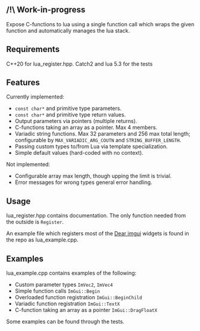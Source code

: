 ## /!\ Work-in-progress

Expose C-functions to lua using a single function call which wraps the given
function and automatically manages the lua stack.

## Requirements
C++20 for lua_register.hpp. Catch2 and lua 5.3 for the tests

## Features
Currently implemented:
- `const char*` and primitive type parameters.
- `const char*` and primitive type return values.
- Output parameters via pointers (multiple returns).
- C-functions taking an array as a pointer. Max 4 members.
- Variadic string functions. Max 32 parameters and 256 max total length;
  configurable by `MAX_VARIADIC_ARG_COUTN` and `STRING_BUFFER_LENGTH`.
- Passing custom types to/from Lua via template specialization.
- Simple default values (hard-coded with no context).

Not implemented:
- Configurable array max length, though upping the limit is trivial.
- Error messages for wrong types general error handling.

## Usage
lua_register.hpp contains documentation. The only function needed from the
outside is `Register`.

An example file which registers most of the
[Dear imgui](https://github.com/ocornut/imgui) widgets is found in the repo as
lua_example.cpp.

## Examples

lua_example.cpp contains examples of the following:
- Custom parameter types `ImVec2`, `ImVec4`
- Simple function calls `ImGui::Begin`
- Overloaded function registration `ImGui::BeginChild`
- Variadic function registration `ImGui::TextX`
- C-function taking an array as a pointer `ImGui::DragFloatX`

Some examples can be found through the tests.